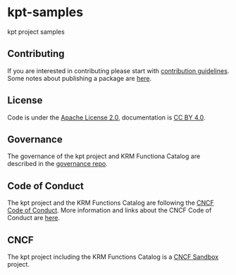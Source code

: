 # kpt-samples

kpt project samples

## Contributing

If you are interested in contributing please start with [contribution guidelines](https://github.com/kptdev/kpt/blob/main/CONTRIBUTING.md).
Some notes about publishing a package are [here](./notes.md).

## License

Code is under the [Apache License 2.0](LICENSE), documentation is [CC BY 4.0](LICENSE-documentation).

## Governance

The governance of the kpt project and KRM Functiona Catalog are described in the
[governance repo](https://github.com/kptdev/governance).

## Code of Conduct

The kpt project and the KRM Functions Catalog are following the
[CNCF Code of Conduct](https://github.com/cncf/foundation/blob/main/code-of-conduct.md).
More information and links about the CNCF Code of Conduct are [here](code-of-conduct.md).

## CNCF

The kpt project including the KRM Functions Catalog is a [CNCF Sandbox](https://www.cncf.io/sandbox-projects/) project.

